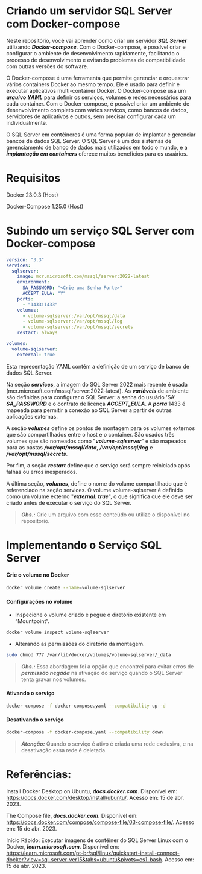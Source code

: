 # Criando um servidor SQL Server com Docker-compose

Neste repositório, você vai aprender como criar um servidor ***SQL Server*** utilizando ***Docker-compose***. Com o Docker-compose, é possível criar e configurar o ambiente de desenvolvimento rapidamente, facilitando o processo de desenvolvimento e evitando problemas de compatibilidade com outras versões do software.

O Docker-compose é uma ferramenta que permite gerenciar e orquestrar vários containers Docker ao mesmo tempo. Ele é usado para definir e executar aplicativos multi-container Docker. O Docker-compose usa um ***arquivo YAML*** para definir os serviços, volumes e redes necessários para cada container. Com o Docker-compose, é possível criar um ambiente de desenvolvimento completo com vários serviços, como bancos de dados, servidores de aplicativos e outros, sem precisar configurar cada um individualmente.

O SQL Server em contêineres é uma forma popular de implantar e gerenciar bancos de dados SQL Server. O SQL Server é um dos sistemas de gerenciamento de banco de dados mais utilizados em todo o mundo, e a ***implantação em containers*** oferece muitos benefícios para os usuários.


# Requisitos

Docker 23.0.3 (Host)

Docker-Compose 1.25.0 (Host)


# Subindo um serviço SQL Server com Docker-compose

```yaml
version: "3.3"
services:
  sqlserver:
    image: mcr.microsoft.com/mssql/server:2022-latest
    environment:
      SA_PASSWORD: "<Crie uma Senha Forte>"
      ACCEPT_EULA: "Y"
    ports:
      - "1433:1433"
    volumes:
      - volume-sqlserver:/var/opt/mssql/data
      - volume-sqlserver:/var/opt/mssql/log
      - volume-sqlserver:/var/opt/mssql/secrets
    restart: always

volumes:
  volume-sqlserver:
    external: true
```

Esta representação YAML contém a definição de um serviço de banco de dados SQL Server.

Na seção ***services***, a imagem do SQL Server 2022 mais recente é usada (mcr.microsoft.com/mssql/server:2022-latest). As ***variáveis*** de ambiente são definidas para configurar o SQL Server: a senha do usuário 'SA' ***SA_PASSWORD*** e o contrato de licença ***ACCEPT_EULA***. A ***porta*** 1433 é mapeada para permitir a conexão ao SQL Server a partir de outras aplicações externas.

A seção ***volumes*** define os pontos de montagem para os volumes externos que são compartilhados entre o host e o container. São usados três volumes que são nomeados como "***volume-sqlserver***" e são mapeados para as pastas ***/var/opt/mssql/data***, ***/var/opt/mssql/log*** e ***/var/opt/mssql/secrets***.

Por fim, a seção ***restart*** define que o serviço será sempre reiniciado após falhas ou erros inesperados.

A última seção, ***volumes***, define o nome do volume compartilhado que é referenciado na seção services. O volume volume-sqlserver é definido como um volume externo "***external: true***", o que significa que ele deve ser criado antes de executar o serviço do SQL Server.

> ***Obs.:*** Crie um arquivo com esse conteúdo ou utilize o disponível no repositório.

# Implementando o Serviço SQL Server

#### Crie o volume no Docker

```bash
docker volume create --name=volume-sqlserver
```


#### Configurações no volume

- Inspecione o volume criado e pegue o diretório existente em “Mountpoint”.

```bash
docker volume inspect volume-sqlserver
```

- Alterando as permissões do diretório da montagem.

```bash
sudo chmod 777 /var/lib/docker/volumes/volume-sqlserver/_data
```

> ***Obs.:*** Essa abordagem foi a opção que encontrei para evitar erros de ***permissão negada*** na ativação do serviço quando o SQL Server tenta gravar nos volumes.


#### Ativando o serviço

```bash
docker-compose -f docker-compose.yaml --compatibility up -d
```


#### Desativando o serviço

```bash
docker-compose -f docker-compose.yaml --compatibility down
```

> ***Atenção:*** Quando o serviço é ativo é criada uma rede exclusiva, e na desativação essa rede é deletada.


# Referências:

Install Docker Desktop on Ubuntu, ***docs.docker.com***. Disponível em: <https://docs.docker.com/desktop/install/ubuntu/>. Acesso em: 15 de abr. 2023.

The Compose file, ***docs.docker.com***. Disponível em: <https://docs.docker.com/compose/compose-file/03-compose-file/>. Acesso em: 15 de abr. 2023.

Início Rápido: Executar imagens de contêiner do SQL Server Linux com o Docker, ***learn.microsoft.com***. Disponível em: <https://learn.microsoft.com/pt-br/sql/linux/quickstart-install-connect-docker?view=sql-server-ver15&tabs=ubuntu&pivots=cs1-bash>. Acesso em: 15 de abr. 2023.
